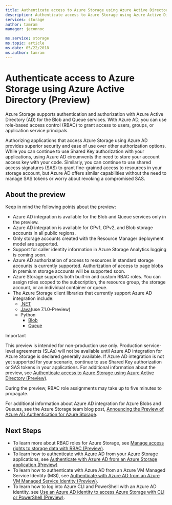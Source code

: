 ```yaml
---
title: Authenticate access to Azure Storage using Azure Active Directory (Preview) | Microsoft Docs
description: Authenticate access to Azure Storage using Azure Active Directory (Preview).  
services: storage
author: tamram
manager: jeconnoc

ms.service: storage
ms.topic: article
ms.date: 05/22/2018
ms.author: tamram
---
```


# Authenticate access to Azure Storage using Azure Active Directory (Preview)

Azure Storage supports authentication and authorization with Azure Active Directory (AD) for the Blob and Queue services. With Azure AD, you can use role-based access control (RBAC) to grant access to users, groups, or application service principals. 

Authorizing applications that access Azure Storage using Azure AD provides superior security and ease of use over other authorization options. While you can continue to use Shared Key authorization with your applications, using Azure AD circumvents the need to store your account access key with your code. Similarly, you can continue to use shared access signatures (SAS) to grant fine-grained access to resources in your storage account, but Azure AD offers similar capabilities without the need to manage SAS tokens or worry about revoking a compromised SAS.

## About the preview

Keep in mind the following points about the preview:

- Azure AD integration is available for the Blob and Queue services only in the preview.
- Azure AD integration is available for GPv1, GPv2, and Blob storage accounts in all public regions. 
- Only storage accounts created with the Resource Manager deployment model are supported. 
- Support for caller identity information in Azure Storage Analytics logging is coming soon.
- Azure AD authorization of access to resources in standard storage accounts is currently supported. Authorization of access to page blobs in premium storage accounts will be supported soon.
- Azure Storage supports both built-in and custom RBAC roles. You can assign roles scoped to the subscription, the resource group, the storage account, or an individual container or queue.
- The Azure Storage client libraries that currently support Azure AD integration include:
    - [.NET](https://www.nuget.org/packages/WindowsAzure.Storage/9.2.0-Preview)
    - [Java](http://mvnrepository.com/artifact/com.microsoft.azure/azure-storage)(use 7.1.0-Preview)
    - Python
        - [Blob](https://github.com/Azure/azure-storage-python/releases/tag/v1.2.0rc1-blob)
        - [Queue](https://github.com/Azure/azure-storage-python/releases/tag/v1.2.0rc1-queue)

> [!IMPORTANT]
> This preview is intended for non-production use only. Production service-level agreements (SLAs) will not be available until Azure AD integration for Azure Storage is declared generally available. If Azure AD integration is not yet supported for your scenario, continue to use Shared Key authorization or SAS tokens in your applications. For additional information about the preview, see [Authenticate access to Azure Storage using Azure Active Directory (Preview)](storage-auth-aad.md).
>
> During the preview, RBAC role assignments may take up to five minutes to propagate.

For additional information about Azure AD integration for Azure Blobs and Queues, see the Azure Storage team blog post, [Announcing the Preview of Azure AD Authentication for Azure Storage](https://azure.microsoft.com/blog/azure-ad-authentication-for-azure-storage-now-in-public-preview/).

## Next Steps

- To learn more about RBAC roles for Azure Storage, see [Manage access rights to storage data with RBAC (Preview)](storage-auth-aad-rbac.md).
- To learn how to authenticate with Azure AD from your Azure Storage applications, see [Authenticate with Azure AD from an Azure Storage application (Preview)](storage-auth-aad-app.md)
- To learn how to authenticate with Azure AD from an Azure VM Managed Service Identity (MSI), see [Authenticate with Azure AD from an Azure VM Managed Service Identity (Preview)](storage-auth-aad-msi.md).
- To learn how to log into Azure CLI and PowerShell with an Azure AD identity, see [Use an Azure AD identity to access Azure Storage with CLI or PowerShell (Preview)](storage-auth-aad-script.md).


